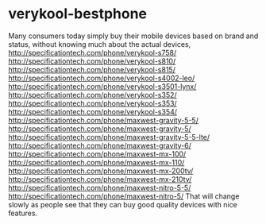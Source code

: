 # verykool-bestphone
Many consumers today simply buy their mobile devices based on brand and status, without knowing much about the actual devices, http://specificationtech.com/phone/verykool-s758/ http://specificationtech.com/phone/verykool-s810/ http://specificationtech.com/phone/verykool-s815/ http://specificationtech.com/phone/verykool-s4002-leo/ http://specificationtech.com/phone/verykool-s3501-lynx/ http://specificationtech.com/phone/verykool-s352/ http://specificationtech.com/phone/verykool-s353/ http://specificationtech.com/phone/verykool-s354/ http://specificationtech.com/phone/maxwest-gravity-5-5/ http://specificationtech.com/phone/maxwest-gravity-5/ http://specificationtech.com/phone/maxwest-gravity-5-5-lte/ http://specificationtech.com/phone/maxwest-gravity-6/ http://specificationtech.com/phone/maxwest-mx-100/ http://specificationtech.com/phone/maxwest-mx-110/ http://specificationtech.com/phone/maxwest-mx-200tv/ http://specificationtech.com/phone/maxwest-mx-210tv/ http://specificationtech.com/phone/maxwest-nitro-5-5/ http://specificationtech.com/phone/maxwest-nitro-5/ That will change slowly as people see that they can buy good quality devices with nice features.
